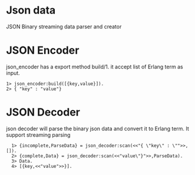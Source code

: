 # Json data
JSON Binary streaming data parser and creator

# JSON Encoder
 json_encoder has a export method build/1. it accept list of Erlang term as input.
    
    1> json_encoder:build([{key,value}]).
    2> { "key" : "value"}

# JSON Decoder
  json decoder will parse the binary json data and convert it to Erlang term. It support streaming parsing 
  
      1> {incomplete,ParseData} = json_decoder:scan(<<"{ \"key\" : \"">>,[]).
      2> {complete,Data} = json_decoder:scan(<<"value\"}">>,ParseData).
      3> Data.
      4> [{key,<<"value">>}].
